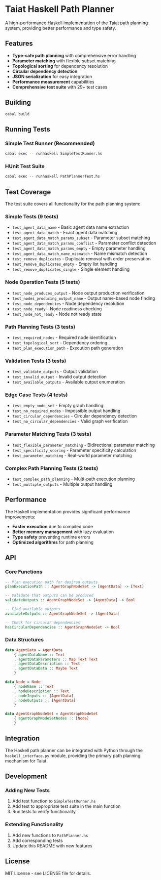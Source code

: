 # Taiat Haskell Path Planner

A high-performance Haskell implementation of the Taiat path planning system, providing better performance and type safety.

## Features

- **Type-safe path planning** with comprehensive error handling
- **Parameter matching** with flexible subset matching
- **Topological sorting** for dependency resolution
- **Circular dependency detection**
- **JSON serialization** for easy integration
- **Performance measurement** capabilities
- **Comprehensive test suite** with 29+ test cases

## Building

```bash
cabal build
```

## Running Tests

### Simple Test Runner (Recommended)
```bash
cabal exec -- runhaskell SimpleTestRunner.hs
```

### HUnit Test Suite
```bash
cabal exec -- runhaskell PathPlannerTest.hs
```

## Test Coverage

The test suite covers all functionality for the path planning system:

### Simple Tests (9 tests)
- `test_agent_data_name` - Basic agent data name extraction
- `test_agent_data_match` - Exact agent data matching
- `test_agent_data_match_params_subset` - Parameter subset matching
- `test_agent_data_match_params_conflict` - Parameter conflict detection
- `test_agent_data_match_params_empty` - Empty parameter handling
- `test_agent_data_match_name_mismatch` - Name mismatch detection
- `test_remove_duplicates` - Duplicate removal with order preservation
- `test_remove_duplicates_empty` - Empty list handling
- `test_remove_duplicates_single` - Single element handling

### Node Operation Tests (5 tests)
- `test_node_produces_output` - Node output production verification
- `test_nodes_producing_output_name` - Output name-based node finding
- `test_node_dependencies` - Node dependency resolution
- `test_node_ready` - Node readiness checking
- `test_node_not_ready` - Node not ready state

### Path Planning Tests (3 tests)
- `test_required_nodes` - Required node identification
- `test_topological_sort` - Dependency ordering
- `test_plan_execution_path` - Execution path generation

### Validation Tests (3 tests)
- `test_validate_outputs` - Output validation
- `test_invalid_output` - Invalid output detection
- `test_available_outputs` - Available output enumeration

### Edge Case Tests (4 tests)
- `test_empty_node_set` - Empty graph handling
- `test_no_required_nodes` - Impossible output handling
- `test_circular_dependencies` - Circular dependency detection
- `test_no_circular_dependencies` - Valid graph verification

### Parameter Matching Tests (3 tests)
- `test_flexible_parameter_matching` - Bidirectional parameter matching
- `test_specificity_scoring` - Parameter specificity calculation
- `test_parameter_matching` - Real-world parameter matching

### Complex Path Planning Tests (2 tests)
- `test_complex_path_planning` - Multi-path execution planning
- `test_multiple_outputs` - Multiple output handling

## Performance

The Haskell implementation provides significant performance improvements:

- **Faster execution** due to compiled code
- **Better memory management** with lazy evaluation
- **Type safety** preventing runtime errors
- **Optimized algorithms** for path planning

## API

### Core Functions

```haskell
-- Plan execution path for desired outputs
planExecutionPath :: AgentGraphNodeSet -> [AgentData] -> [Text]

-- Validate that outputs can be produced
validateOutputs :: AgentGraphNodeSet -> [AgentData] -> Bool

-- Find available outputs
availableOutputs :: AgentGraphNodeSet -> [AgentData]

-- Check for circular dependencies
hasCircularDependencies :: AgentGraphNodeSet -> Bool
```

### Data Structures

```haskell
data AgentData = AgentData
    { agentDataName :: Text
    , agentDataParameters :: Map Text Text
    , agentDataDescription :: Text
    , agentDataData :: Maybe Text
    }

data Node = Node
    { nodeName :: Text
    , nodeDescription :: Text
    , nodeInputs :: [AgentData]
    , nodeOutputs :: [AgentData]
    }

data AgentGraphNodeSet = AgentGraphNodeSet
    { agentGraphNodeSetNodes :: [Node]
    }
```

## Integration

The Haskell path planner can be integrated with Python through the `haskell_interface.py` module, providing the primary path planning mechanism for Taiat.

## Development

### Adding New Tests

1. Add test function to `SimpleTestRunner.hs`
2. Add test to appropriate test suite in the main function
3. Run tests to verify functionality

### Extending Functionality

1. Add new functions to `PathPlanner.hs`
2. Add corresponding tests
3. Update this README with new features

## License

MIT License - see LICENSE file for details. 